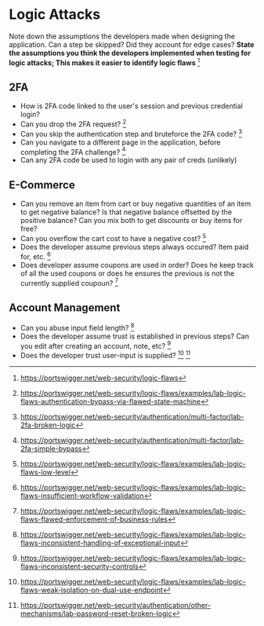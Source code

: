 # Logic Attacks
Note down the assumptions the developers made when designing the application. Can a step be skipped? Did they account for edge cases?
**State the assumptions you think the developers implemented when testing for logic attacks; This makes it easier to identify logic flaws** [^1]
## 2FA
- How is 2FA code linked to the user's session and previous credential login? 
- Can you drop the 2FA request? [^10]
- Can you skip the authentication step and bruteforce the 2FA code? [^2]
- Can you navigate to a different page in the application, before completing the 2FA challenge? [^8]
- Can any 2FA code be used to login with any pair of creds (unlikely)
## E-Commerce
- Can you remove an item from cart or buy negative quantities of an item to get  negative balance? Is that negative balance offsetted by the positive balance? Can you mix both to get discounts or buy items for free?
- Can you overflow the cart cost to have a negative cost? [^3]
- Does the developer assume previous steps always occured? Item paid for, etc. [^9]
- Does developer assume coupons are used in order? Does he keep track of all the used coupons or does he ensures the previous is not the currently supplied coupoun? [^11]
## Account Management
- Can you abuse input field length? [^4]
- Does the developer assume trust is established in previous steps? Can you edit after creating an account, note, etc? [^5]
- Does the developer trust user-input is supplied? [^6] [^7]

[^1]: https://portswigger.net/web-security/logic-flaws
[^2]: https://portswigger.net/web-security/authentication/multi-factor/lab-2fa-broken-logic
[^3]: https://portswigger.net/web-security/logic-flaws/examples/lab-logic-flaws-low-level
[^4]: https://portswigger.net/web-security/logic-flaws/examples/lab-logic-flaws-inconsistent-handling-of-exceptional-input
[^5]: https://portswigger.net/web-security/logic-flaws/examples/lab-logic-flaws-inconsistent-security-controls
[^6]: https://portswigger.net/web-security/logic-flaws/examples/lab-logic-flaws-weak-isolation-on-dual-use-endpoint
[^7]: https://portswigger.net/web-security/authentication/other-mechanisms/lab-password-reset-broken-logic
[^8]: https://portswigger.net/web-security/authentication/multi-factor/lab-2fa-simple-bypass
[^9]: https://portswigger.net/web-security/logic-flaws/examples/lab-logic-flaws-insufficient-workflow-validation
[^10]: https://portswigger.net/web-security/logic-flaws/examples/lab-logic-flaws-authentication-bypass-via-flawed-state-machine
[^11]: https://portswigger.net/web-security/logic-flaws/examples/lab-logic-flaws-flawed-enforcement-of-business-rules